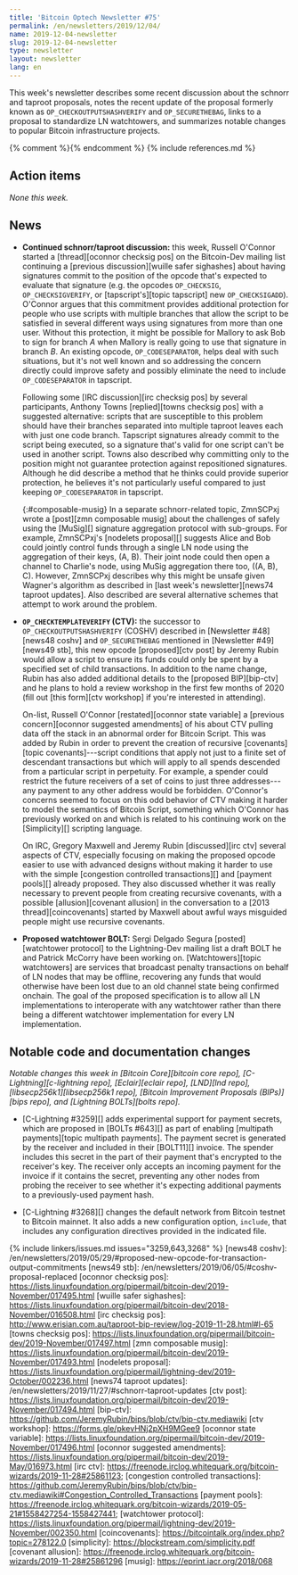 ```yaml
---
title: 'Bitcoin Optech Newsletter #75'
permalink: /en/newsletters/2019/12/04/
name: 2019-12-04-newsletter
slug: 2019-12-04-newsletter
type: newsletter
layout: newsletter
lang: en
---
```

This week's newsletter describes some recent discussion about the
schnorr and taproot proposals, notes the recent update of the
proposal formerly known as `OP_CHECKOUTPUTSHASHVERIFY` and
`OP_SECURETHEBAG`, links to a proposal to standardize LN watchtowers,
and summarizes notable changes to popular Bitcoin
infrastructure projects.

{% comment %}<!-- include references.md below the fold but above any Jekyll/Liquid variables-->{% endcomment %}
{% include references.md %}

## Action items

*None this week.*

## News

- **Continued schnorr/taproot discussion:** this week, Russell O'Connor
  started a [thread][oconnor checksig pos] on the Bitcoin-Dev mailing list continuing a
  [previous discussion][wuille safer sighashes] about having signatures commit to the position
  of the opcode that's expected to evaluate that signature (e.g.
  the opcodes `OP_CHECKSIG`, `OP_CHECKSIGVERIFY`, or [tapscript's][topic tapscript] new
  `OP_CHECKSIGADD`).  O'Connor argues that this commitment provides additional
  protection for people who use scripts with multiple branches that
  allow the script to be satisfied in several different ways using
  signatures from more than one user.  Without this protection, it might
  be possible for Mallory to ask Bob to sign for branch *A*
  when Mallory is really going to use that signature in branch *B*.  An
  existing opcode, `OP_CODESEPARATOR`, helps deal with such situations,
  but it's not well known and so addressing the concern directly
  could improve safety and possibly eliminate the need to include
  `OP_CODESEPARATOR` in tapscript.

  Following some [IRC discussion][irc checksig pos] by several
  participants, Anthony Towns [replied][towns checksig pos] with a
  suggested alternative: scripts that are susceptible to this problem
  should have their branches separated into multiple taproot leaves
  each with just one code branch.  Tapscript signatures already commit
  to the script being executed, so a signature that's valid for one
  script can't be used in another script.  Towns also described why
  committing only to the position might not guarantee protection against
  repositioned signatures.  Although he did describe a method that he
  thinks could provide superior protection, he believes it's not
  particularly useful compared to just keeping `OP_CODESEPARATOR` in
  tapscript.

  {:#composable-musig}
  In a separate schnorr-related topic, ZmnSCPxj wrote a [post][zmn
  composable musig] about the challenges of safely using the [MuSig][]
  signature aggregation protocol with sub-groups.  For example,
  ZmnSCPxj's [nodelets proposal][] suggests Alice and Bob
  could jointly control funds through a single LN node using the
  aggregation of their keys, (A, B).  Their joint node could then open
  a channel to Charlie's node, using MuSig aggregation there too, ((A,
  B), C).  However, ZmnSCPxj describes why this might be unsafe given
  Wagner's algorithm as described in [last week's newsletter][news74
  taproot updates].  Also described are several alternative schemes
  that attempt to work around the problem.

- **`OP_CHECKTEMPLATEVERIFY` (CTV):** the successor to
  `OP_CHECKOUTPUTSHASHVERIFY` (COSHV) described in [Newsletter
  #48][news48 coshv] and `OP_SECURETHEBAG` mentioned in [Newsletter
  #49][news49 stb], this new opcode [proposed][ctv post] by Jeremy Rubin
  would allow a script to ensure its funds could only be spent by a
  specified set of child transactions.  In addition to the name change,
  Rubin has also added additional details to the [proposed BIP][bip-ctv]
  and he plans to hold a review workshop in the first few months of 2020
  (fill out [this form][ctv workshop] if you're interested in
  attending).

  On-list, Russell O'Connor [restated][oconnor state variable] a
  [previous concern][oconnor suggested amendments] of his about CTV
  pulling data off the stack in an abnormal order for Bitcoin Script.
  This was added by Rubin in order to prevent the creation of
  recursive [covenants][topic covenants]---script conditions that
  apply not just to a finite set of descendant transactions but which
  will apply to all spends descended from a particular script in
  perpetuity.  For example, a spender could restrict the future
  receivers of a set of coins to just three addresses---any payment to
  any other address would be forbidden.  O'Connor's concerns seemed to
  focus on this odd behavior of CTV making it harder to model the
  semantics of Bitcoin
  Script, something which O'Connor has previously worked on and which
  is related to his continuing work on the [Simplicity][] scripting
  language.

  On IRC, Gregory Maxwell and Jeremy Rubin [discussed][irc ctv]
  several aspects of CTV, especially focusing on making the proposed
  opcode easier to use with advanced designs without making it harder
  to use with the simple [congestion controlled transactions][] and
  [payment pools][] already proposed.  They also discussed whether it
  was really necessary to prevent people from creating recursive
  covenants, with a possible [allusion][covenant allusion] in the conversation to a [2013
  thread][coincovenants] started by Maxwell about awful ways misguided
  people might use recursive covenants.

- **Proposed watchtower BOLT:** Sergi Delgado Segura [posted][watchtower
  protocol] to the Lightning-Dev mailing list a draft BOLT he and
  Patrick McCorry have been working on.  [Watchtowers][topic
  watchtowers] are services that broadcast penalty transactions on
  behalf of LN nodes that may be offline, recovering any funds that
  would otherwise have been lost due to an old channel state being
  confirmed onchain.  The goal of the proposed specification is to allow
  all LN implementations to interoperate with any watchtower rather than
  there being a different watchtower implementation for every LN
  implementation.

## Notable code and documentation changes

*Notable changes this week in [Bitcoin Core][bitcoin core repo],
[C-Lightning][c-lightning repo], [Eclair][eclair repo], [LND][lnd repo],
[libsecp256k1][libsecp256k1 repo], [Bitcoin Improvement Proposals
(BIPs)][bips repo], and [Lightning BOLTs][bolts repo].*

- [C-Lightning #3259][] adds experimental support for payment secrets,
  which are proposed in [BOLTs #643][] as part of enabling [multipath
  payments][topic multipath payments].  The payment secret is generated
  by the receiver and included in their [BOLT11][] invoice.  The spender
  includes this secret in the part of their payment that's encrypted to
  the receiver's key.  The receiver only accepts an incoming payment for
  the invoice if it contains the secret, preventing any other nodes from
  probing the receiver to see whether it's expecting additional payments
  to a previously-used payment hash.

- [C-Lightning #3268][] changes the default network from Bitcoin testnet
  to Bitcoin mainnet.  It also adds a new configuration option,
  `include`, that includes any configuration directives provided in the
  indicated file.

{% include linkers/issues.md issues="3259,643,3268" %}
[news48 coshv]: /en/newsletters/2019/05/29/#proposed-new-opcode-for-transaction-output-commitments
[news49 stb]: /en/newsletters/2019/06/05/#coshv-proposal-replaced
[oconnor checksig pos]: https://lists.linuxfoundation.org/pipermail/bitcoin-dev/2019-November/017495.html
[wuille safer sighashes]: https://lists.linuxfoundation.org/pipermail/bitcoin-dev/2018-November/016508.html
[irc checksig pos]: http://www.erisian.com.au/taproot-bip-review/log-2019-11-28.html#l-65
[towns checksig pos]: https://lists.linuxfoundation.org/pipermail/bitcoin-dev/2019-November/017497.html
[zmn composable musig]: https://lists.linuxfoundation.org/pipermail/bitcoin-dev/2019-November/017493.html
[nodelets proposal]: https://lists.linuxfoundation.org/pipermail/lightning-dev/2019-October/002236.html
[news74 taproot updates]: /en/newsletters/2019/11/27/#schnorr-taproot-updates
[ctv post]: https://lists.linuxfoundation.org/pipermail/bitcoin-dev/2019-November/017494.html
[bip-ctv]: https://github.com/JeremyRubin/bips/blob/ctv/bip-ctv.mediawiki
[ctv workshop]: https://forms.gle/pkevHNj2pXH9MGee9
[oconnor state variable]: https://lists.linuxfoundation.org/pipermail/bitcoin-dev/2019-November/017496.html
[oconnor suggested amendments]: https://lists.linuxfoundation.org/pipermail/bitcoin-dev/2019-May/016973.html
[irc ctv]: https://freenode.irclog.whitequark.org/bitcoin-wizards/2019-11-28#25861123;
[congestion controlled transactions]: https://github.com/JeremyRubin/bips/blob/ctv/bip-ctv.mediawiki#Congestion_Controlled_Transactions
[payment pools]: https://freenode.irclog.whitequark.org/bitcoin-wizards/2019-05-21#1558427254-1558427441;
[watchtower protocol]: https://lists.linuxfoundation.org/pipermail/lightning-dev/2019-November/002350.html
[coincovenants]: https://bitcointalk.org/index.php?topic=278122.0
[simplicity]: https://blockstream.com/simplicity.pdf
[covenant allusion]: https://freenode.irclog.whitequark.org/bitcoin-wizards/2019-11-28#25861296
[musig]: https://eprint.iacr.org/2018/068
